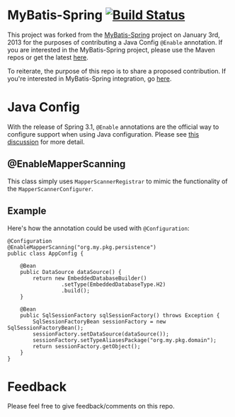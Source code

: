 # MyBatis-Spring [![Build Status](https://travis-ci.org/LanyonM/mybatis-spring.png?branch=master)](https://travis-ci.org/LanyonM/mybatis-spring)
This project was forked from the [MyBatis-Spring](http://www.mybatis.org/spring/) project on January 3rd, 2013 for the purposes of contributing a Java Config ``@Enable`` annotation.  If you are interested in the MyBatis-Spring project, please use the Maven repos or get the latest [here](http://code.google.com/p/mybatis/source/checkout).

To reiterate, the purpose of this repo is to share a proposed contribution.  If you're interested in MyBatis-Spring integration, go [here](http://www.mybatis.org/spring/).

# Java Config
With the release of Spring 3.1, ``@Enable`` annotations are the official way to configure support when using Java configuration.  Please see [this discussion](https://jira.springsource.org/browse/SPR-9464?focusedCommentId=79600&page=com.atlassian.jira.plugin.system.issuetabpanels:comment-tabpanel#comment-79600) for more detail.

## @EnableMapperScanning
This class simply uses ``MapperScannerRegistrar`` to mimic the functionality of the ``MapperScannerConfigurer``.

## Example
Here's how the annotation could be used with ``@Configuration``:

    @Configuration
    @EnableMapperScanning("org.my.pkg.persistence")
    public class AppConfig {
      
        @Bean
        public DataSource dataSource() {
            return new EmbeddedDatabaseBuilder()
                     .setType(EmbeddedDatabaseType.H2)
                     .build();
        }
        
        @Bean
        public SqlSessionFactory sqlSessionFactory() throws Exception {
            SqlSessionFactoryBean sessionFactory = new SqlSessionFactoryBean();
            sessionFactory.setDataSource(dataSource());
            sessionFactory.setTypeAliasesPackage("org.my.pkg.domain");
            return sessionFactory.getObject();
        }
    }

# Feedback
Please feel free to give feedback/comments on this repo.